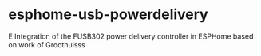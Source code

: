 # esphome-usb-powerdelivery
E Integration of the FUSB302 power delivery controller in ESPHome based on work of Groothuisss
